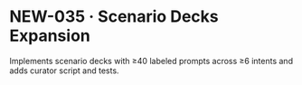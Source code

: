 # NEW-035 · Scenario Decks Expansion

Implements scenario decks with ≥40 labeled prompts across ≥6 intents and adds curator script and tests.
